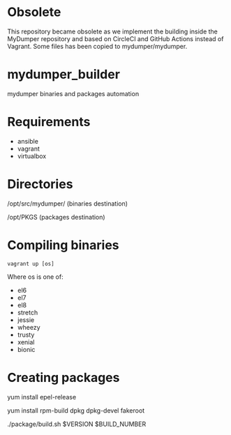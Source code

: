 # Obsolete
This repository became obsolete as we implement the building inside the MyDumper repository and based on CircleCI and GitHub Actions instead of Vagrant. Some files has been copied to mydumper/mydumper. 

# mydumper_builder
mydumper binaries and packages automation

# Requirements

- ansible
- vagrant
- virtualbox

# Directories

/opt/src/mydumper/ (binaries destination)

/opt/PKGS (packages destination)

# Compiling binaries

```
vagrant up [os]
```
Where os is one of:
- el6
- el7
- el8
- stretch
- jessie
- wheezy
- trusty
- xenial
- bionic

# Creating packages

yum install epel-release

yum install rpm-build dpkg dpkg-devel fakeroot

./package/build.sh $VERSION $BUILD_NUMBER

